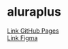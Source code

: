 # aluraplus

[Link GitHub Pages](https://lauratisit.github.io/aluraplus/) \
[Link Figma](https://www.figma.com/design/lomT51U9qDF963xzJ960EI/HTML-e-CSS%3A-praticando-HTML%2FCSS-%7C-Alura-Plus-(Community)-(Copy)?node-id=0-1&p=f&t=9kVLsphHR6yMdYaE-0)
